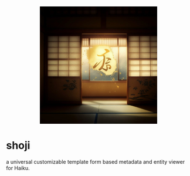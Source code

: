 <p align="center">
  <img src="src/assets/shoji-logo.jpg" width=320 />
</p>

# shoji

a universal customizable template form based metadata and entity viewer for Haiku.
